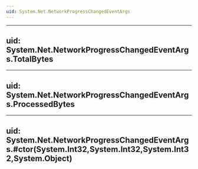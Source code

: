 ```yaml
---
uid: System.Net.NetworkProgressChangedEventArgs
---
```


---
uid: System.Net.NetworkProgressChangedEventArgs.TotalBytes
---

---
uid: System.Net.NetworkProgressChangedEventArgs.ProcessedBytes
---

---
uid: System.Net.NetworkProgressChangedEventArgs.#ctor(System.Int32,System.Int32,System.Int32,System.Object)
---
